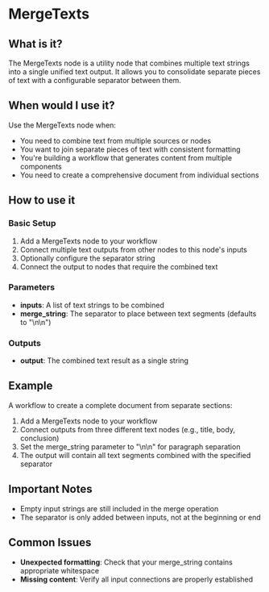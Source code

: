 # MergeTexts

## What is it?

The MergeTexts node is a utility node that combines multiple text strings into a single unified text output. It allows you to consolidate separate pieces of text with a configurable separator between them.

## When would I use it?

Use the MergeTexts node when:

- You need to combine text from multiple sources or nodes
- You want to join separate pieces of text with consistent formatting
- You're building a workflow that generates content from multiple components
- You need to create a comprehensive document from individual sections

## How to use it

### Basic Setup

1. Add a MergeTexts node to your workflow
1. Connect multiple text outputs from other nodes to this node's inputs
1. Optionally configure the separator string
1. Connect the output to nodes that require the combined text

### Parameters

- **inputs**: A list of text strings to be combined
- **merge_string**: The separator to place between text segments (defaults to "\\n\\n")

### Outputs

- **output**: The combined text result as a single string

## Example

A workflow to create a complete document from separate sections:

1. Add a MergeTexts node to your workflow
1. Connect outputs from three different text nodes (e.g., title, body, conclusion)
1. Set the merge_string parameter to "\\n\\n" for paragraph separation
1. The output will contain all text segments combined with the specified separator

## Important Notes

- Empty input strings are still included in the merge operation
- The separator is only added between inputs, not at the beginning or end

## Common Issues

- **Unexpected formatting**: Check that your merge_string contains appropriate whitespace
- **Missing content**: Verify all input connections are properly established

